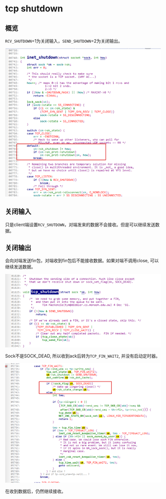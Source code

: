 # tcp shutdown

## 概览

`RCV_SHUTDOWN`=1为关闭输入，`SEND_SHUTDOWN`=2为关闭输出。

![](images/inet_shutdown.png)

## 关闭输入

只是client端设置`RCV_SHUTDOWN`，对端发来的数据不会接收。但是可以继续发送数据。

## 关闭输出

会向对端发送fin包，对端收到fin包后不能接收数据。如果对端不调用close, 可以继续发送数据。

![](images/tcp_shutdown.png)

Sock不是SOCK_DEAD, 所以收到ack后转为`TCP_FIN_WAIT2`, 并没有启动定时器。

![](images/rcv_ack_in_shutdown.png)

在收到数据后，仍然继续接收。
